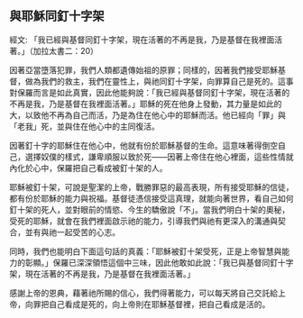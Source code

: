 ## 與耶穌同釘十字架 ##

經文: 「我已經與基督同釘十字架，現在活著的不再是我，乃是基督在我裡面活著。」（加拉太書二：20）



因著亞當墮落犯罪，我們人類都遺傳始祖的原罪；同樣的，因著我們接受耶穌基督，做為我們的救主，我們在靈性上，與祂同釘十字架，向罪算自己是死的。這事對保羅而言是如此真實，因此他能夠說：「我已經與基督同釘十字架，現在活著的不再是我，乃是基督在我裡面活著。」耶穌的死在他身上發動，其力量是如此的大，以致他不再為自己而活，乃是為住在他心中的耶穌而活。他已經向「罪」與「老我」死，並與住在他心中的主同復活。

因著釘十字的耶穌住在他心中，他就有份於耶穌基督的生命。這意味著得倒空自己，選擇奴僕的樣式，謙卑順服以致於死——因著上帝住在他心裡面，這些性情就內化於心中，保羅把自己看成被釘十架的人。

耶穌被釘十架，可說是聖潔的上帝，戰勝罪惡的最高表現，所有接受耶穌的信徒，都有份於耶穌的能力與祝福。基督徒憑信接受這真理，就能向著世界，看自己如何釘十架的死人，並對眼前的情慾、今生的驕傲說「不」。當我們明白十架的奧秘，受死的耶穌，就會在我們裡面啟示祂的能力，引導我們與祂有更深入的溝通與契合，並有與祂一起受苦的心志。

同時，我們也能明白下面這句話的真義：「耶穌被釘十架受死，正是上帝智慧與能力的彰顯。」保羅已深深領悟這個中三味，因此他敢如此說：「我已與基督同釘十字架，現在活著的不再是我，乃是基督在我裡面活著。」

感謝上帝的恩典，藉著祂所賜的信心，我們得著能力，可以每天將自己交託給上帝，向罪把自己看成是死的，向上帝則在耶穌基督裡，把自己看成是活的。